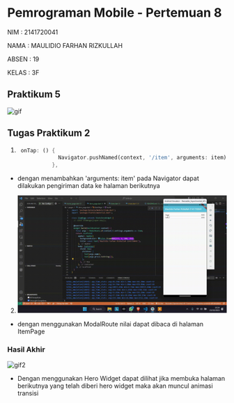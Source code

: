 # Pemrograman Mobile - Pertemuan 8

NIM : 2141720041

NAMA : MAULIDIO FARHAN RIZKULLAH

ABSEN : 19

KELAS : 3F

## Praktikum 5
![gif](belanja/images/praktikum1.gif)
## Tugas Praktikum 2
1. ```dart
    onTap: () {
                Navigator.pushNamed(context, '/item', arguments: item);
              },
    ```
- dengan menambahkan 'arguments: item' pada Navigator dapat dilakukan pengiriman data ke halaman berikutnya
2. ![gif1](belanja/images/tugasn2.gif)
- dengan menggunakan ModalRoute nilai dapat dibaca di halaman ItemPage

### Hasil Akhir
![gif2](belanja/images/hasilAkhir.gif)
- Dengan menggunakan Hero Widget dapat dilihat jika membuka halaman berikutnya yang telah diberi hero widget maka akan muncul animasi transisi